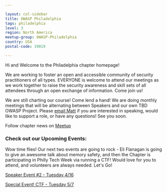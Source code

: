 ```yaml
---

layout: col-sidebar
title: OWASP Philadelphia
tags: philadelphia
level: 3
region: North America
meetup-group: OWASP-Philadelphia
country: USA
postal-code: 19019

---
```

Hi and Welcome to the Philadelphia chapter homepage! 

We are working to foster an open and accessible community of security practitioners of all types. EVERYONE is welcome to attend our meetings as we work together to raise the security awareness and skill sets of all attendees through an open exchange of information. Come join us!

We are still charting our course! Come lend a hand! We are doing monthly meetings that will be alternating between Speakers and our own TBD OWASP Project. Please <a href="mailto:higgs.json@owasp.org">email Matt</a> if you are interested in speaking, would like to support a role, or have any questions! See you soon.

Follow chapter news on [Meetup](https://www.meetup.com/owasp-philadelphia-chapter/)

### Check out our Upcoming Events:

Wow time flies! Our next two events are going to rock - Eli Flanagan is going to give an awesome talk about memory safety, and then the Chapter is participating in Philly Tech Week via running a CTF! Would love for you to attend, and volunteers are always needed. Let's Go! 

[Speaker Event #2 - Tuesday 4/16]([848679/](https://www.meetup.com/owasp-philadelphia-chapter/events/299949120/))

[Special Event! CTF - Tuesday 5/7]([https://www.meetup.com/owasp-philadelphia-chapter/events/298848629/](https://www.meetup.com/owasp-philadelphia-chapter/events/300176058/))

